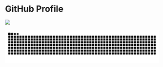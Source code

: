 # GitHub Profile

<img src="https://readme-typing-svg.demolab.com?font=Inconsolata&weight=500&size=60&duration=4000&pause=300&color=008cff&center=true&vCenter=true&multiline=true&repeat=false&random=false&width=1500&height=250&lines=Hello+there,+I'm+Hassan;and+I'm+studying+computer+%26+communications+engineering" width="70%" />

![GitHub Contribution Grid Snake Dark SVG](assets/snake.svg)
